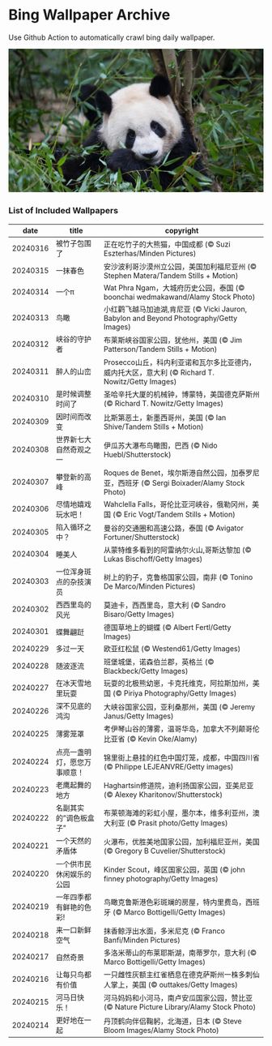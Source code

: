 # Bing Wallpaper Archive

Use Github Action to automatically crawl bing daily wallpaper.

![被竹子包围了](./archive/20240316.jpg)

### List of Included Wallpapers

|date|title|copyright|
|---|---|---|
|20240316|被竹子包围了|正在吃竹子的大熊猫，中国成都 (© Suzi Eszterhas/Minden Pictures)|
|20240315|一抹春色|安沙波利哥沙漠州立公园，美国加利福尼亚州 (© Stephen Matera/Tandem Stills + Motion)|
|20240314|一个π|Wat Phra Ngam，大城府历史公园，泰国 (© boonchai wedmakawand/Alamy Stock Photo)|
|20240313|鸟瞰|小红鹳飞越马加迪湖,肯尼亚 (© Vicki Jauron, Babylon and Beyond Photography/Getty Images)|
|20240312|峡谷的守护者|布莱斯峡谷国家公园，犹他州，美国 (© Jim Patterson/Tandem Stills + Motion)|
|20240311|醉人的山峦|Prosecco山丘，科内利亚诺和瓦尔多比亚德内，威内托大区，意大利 (© Richard T. Nowitz/Getty Images)|
|20240310|是时候调整时间了|圣哈辛托大厦的机械钟，博蒙特，美国德克萨斯州 (© Richard T. Nowitz/Getty Images)|
|20240309|因时间而改变|比斯第恶土，新墨西哥州，美国 (© Ian Shive/Tandem Stills + Motion)|
|20240308|世界新七大自然奇观之一|伊瓜苏大瀑布鸟瞰图，巴西 (© Nido Huebl/Shutterstock)|
|20240307|攀登新的高峰|Roques de Benet，埃尔斯港自然公园，加泰罗尼亚，西班牙 (© Sergi Boixader/Alamy Stock Photo)|
|20240306|尽情地嬉戏玩水吧！|Wahclella Falls，哥伦比亚河峡谷，俄勒冈州，美国 (© Eric Vogt/Tandem Stills + Motion)|
|20240305|陷入循环之中？|曼谷的交通圈和高速公路，泰国 (© Avigator Fortuner/Shutterstock)|
|20240304|睡美人|从蒙特维多看到的阿雷纳尔火山,哥斯达黎加 (© Lukas Bischoff/Getty Images)|
|20240303|一位浑身斑点的杂技演员|树上的豹子，克鲁格国家公园，南非 (© Tonino De Marco/Minden Pictures)|
|20240302|西西里岛的风光|莫迪卡，西西里岛，意大利 (© Sandro Bisaro/Getty Images)|
|20240301|蝶舞翩跹|德国草地上的蝴蝶 (© Albert Fertl/Getty Images)|
|20240229|多过一天|欧亚红松鼠 (© Westend61/Getty Images)|
|20240228|随波逐流|班堡城堡，诺森伯兰郡，英格兰 (© Blackbeck/Getty Images)|
|20240227|在冰天雪地里玩耍|玩耍的北极熊幼崽，卡克托维克，阿拉斯加州，美国 (© Piriya Photography/Getty Images)|
|20240226|深不见底的鸿沟|大峡谷国家公园，亚利桑那州，美国 (© Jeremy Janus/Getty Images)|
|20240225|薄雾笼罩|考伊琴山谷的薄雾，温哥华岛，加拿大不列颠哥伦比亚省 (© Kevin Oke/Alamy)|
|20240224|点亮一盏明灯，愿您万事顺意！|锦里街上悬挂的红色中国灯笼，成都，中国四川省 (© Philippe LEJEANVRE/Getty images)|
|20240223|老鹰起舞的地方|Haghartsin修道院，迪利扬国家公园，亚美尼亚 (© Alexey Kharitonov/Shutterstock)|
|20240222|名副其实的“调色板盒子”|布莱顿海滩的彩虹小屋，墨尔本，维多利亚州，澳大利亚 (© Prasit photo/Getty Images)|
|20240221|一个天然的矛盾体|火瀑布，优胜美地国家公园，加利福尼亚州，美国 (© Gregory B Cuvelier/Shutterstock)|
|20240220|一个供市民休闲娱乐的公园|Kinder Scout，峰区国家公园，英国 (© john finney photography/Getty Images)|
|20240219|一年四季都有鲜艳的色彩!|鸟瞰克鲁斯港色彩斑斓的房屋，特内里费岛，西班牙 (© Marco Bottigelli/Getty Images)|
|20240218|来一口新鲜空气|抹香鲸浮出水面，多米尼克 (© Franco Banfi/Minden Pictures)|
|20240217|自然奇景|多洛米蒂山的布莱耶斯湖，南蒂罗尔，意大利 (© Marco Bottigelli/Getty Images)|
|20240216|让每只鸟都有价值|一只雌性灰额主红雀栖息在德克萨斯州一株多刺仙人掌上，美国 (© outtakes/Getty Images)|
|20240215|河马日快乐！|河马妈妈和小河马，南卢安瓜国家公园，赞比亚 (© Nature Picture Library/Alamy Stock Photo)|
|20240214|更好地在一起|丹顶鹤向伴侣鞠躬，北海道，日本 (© Steve Bloom Images/Alamy Stock Photo)|
